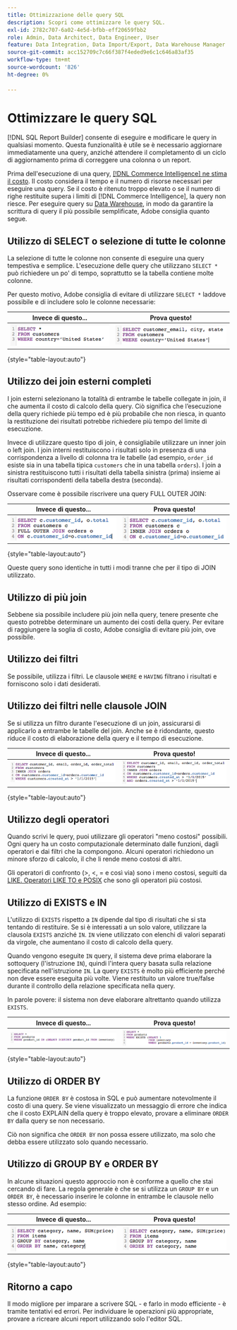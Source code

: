 ```yaml
---
title: Ottimizzazione delle query SQL
description: Scopri come ottimizzare le query SQL.
exl-id: 2782c707-6a02-4e5d-bfbb-eff20659fbb2
role: Admin, Data Architect, Data Engineer, User
feature: Data Integration, Data Import/Export, Data Warehouse Manager
source-git-commit: acc152709c7c66f387f4eded9e6c1c646a83af35
workflow-type: tm+mt
source-wordcount: '826'
ht-degree: 0%

---
```


# Ottimizzare le query SQL

[!DNL SQL Report Builder] consente di eseguire e modificare le query in qualsiasi momento. Questa funzionalità è utile se è necessario aggiornare immediatamente una query, anziché attendere il completamento di un ciclo di aggiornamento prima di correggere una colonna o un report.

Prima dell&#39;esecuzione di una query, [[!DNL Commerce Intelligence] ne stima il costo](https://experienceleague.adobe.com/docs/commerce-knowledge-base/kb/troubleshooting/miscellaneous/sql-queries-explain-cost-errors.html). Il costo considera il tempo e il numero di risorse necessari per eseguire una query. Se il costo è ritenuto troppo elevato o se il numero di righe restituite supera i limiti di [!DNL Commerce Intelligence], la query non riesce. Per eseguire query su [Data Warehouse](../data-analyst/data-warehouse-mgr/tour-dwm.md), in modo da garantire la scrittura di query il più possibile semplificate, Adobe consiglia quanto segue.

## Utilizzo di SELECT o selezione di tutte le colonne

La selezione di tutte le colonne non consente di eseguire una query tempestiva e semplice. L&#39;esecuzione delle query che utilizzano `SELECT *` può richiedere un po&#39; di tempo, soprattutto se la tabella contiene molte colonne.

Per questo motivo, Adobe consiglia di evitare di utilizzare `SELECT *` laddove possibile e di includere solo le colonne necessarie:

| **Invece di questo...** | **Prova questo!** |
|-----|-----|
| ![Query SQL tramite l&#39;asterisco SELECT](../../mbi/assets/Select_all_1.png) | ![Query SQL che seleziona colonne specifiche](../../mbi/assets/Select_all_2.png) |

{style="table-layout:auto"}

## Utilizzo dei join esterni completi

I join esterni selezionano la totalità di entrambe le tabelle collegate in join, il che aumenta il costo di calcolo della query. Ciò significa che l’esecuzione della query richiede più tempo ed è più probabile che non riesca, in quanto la restituzione dei risultati potrebbe richiedere più tempo del limite di esecuzione.

Invece di utilizzare questo tipo di join, è consigliabile utilizzare un inner join o left join. I join interni restituiscono i risultati solo in presenza di una corrispondenza a livello di colonna tra le tabelle (ad esempio, `order_id` esiste sia in una tabella tipica `customers` che in una tabella `orders`). I join a sinistra restituiscono tutti i risultati della tabella sinistra (prima) insieme ai risultati corrispondenti della tabella destra (seconda).

Osservare come è possibile riscrivere una query FULL OUTER JOIN:

| **Invece di questo...** | **Prova questo!** |
|-----|-----|
| ![Query SQL con outer join completo](../../mbi/assets/Full_Outer_Join_1.png) | ![Query SQL con join ottimizzato](../../mbi/assets/Full_Outer_Join_2.png) |

{style="table-layout:auto"}

Queste query sono identiche in tutti i modi tranne che per il tipo di JOIN utilizzato.

## Utilizzo di più join

Sebbene sia possibile includere più join nella query, tenere presente che questo potrebbe determinare un aumento dei costi della query. Per evitare di raggiungere la soglia di costo, Adobe consiglia di evitare più join, ove possibile.

## Utilizzo dei filtri

Se possibile, utilizza i filtri. Le clausole `WHERE` e `HAVING` filtrano i risultati e forniscono solo i dati desiderati.

## Utilizzo dei filtri nelle clausole JOIN

Se si utilizza un filtro durante l&#39;esecuzione di un join, assicurarsi di applicarlo a entrambe le tabelle del join. Anche se è ridondante, questo riduce il costo di elaborazione della query e il tempo di esecuzione.

| **Invece di questo...** | **Prova questo!** |
|-----|-----|
| ![Query SQL con filtro clausola WHERE](../../mbi/assets/Join_filters_1.png) | ![Query SQL con filtro clausola ON](../../mbi/assets/Join_filters_2.png) |

{style="table-layout:auto"}

## Utilizzo degli operatori

Quando scrivi le query, puoi utilizzare gli operatori &quot;meno costosi&quot; possibili. Ogni query ha un costo computazionale determinato dalle funzioni, dagli operatori e dai filtri che la compongono. Alcuni operatori richiedono un minore sforzo di calcolo, il che li rende meno costosi di altri.

Gli operatori di confronto (>, &lt;, = e così via) sono i meno costosi, seguiti da [LIKE. Operatori LIKE TO e POSIX](https://www.postgresql.org/docs/9.5/functions-matching.html) che sono gli operatori più costosi.

## Utilizzo di EXISTS e IN

L&#39;utilizzo di `EXISTS` rispetto a `IN` dipende dal tipo di risultati che si sta tentando di restituire. Se si è interessati a un solo valore, utilizzare la clausola `EXISTS` anziché `IN`. `IN` viene utilizzato con elenchi di valori separati da virgole, che aumentano il costo di calcolo della query.

Quando vengono eseguite `IN` query, il sistema deve prima elaborare la sottoquery (l&#39;istruzione `IN`), quindi l&#39;intera query basata sulla relazione specificata nell&#39;istruzione `IN`. La query `EXISTS` è molto più efficiente perché non deve essere eseguita più volte. Viene restituito un valore true/false durante il controllo della relazione specificata nella query.

In parole povere: il sistema non deve elaborare altrettanto quando utilizza `EXISTS`.

| **Invece di questo...** | **Prova questo!** |
|-----|-----|
| ![Query SQL tramite LEFT JOIN con controllo NULL](../../mbi/assets/Exists_1.png) | ![Query SQL con clausola EXISTS](../../mbi/assets/Exists_2.png) |

{style="table-layout:auto"}

## Utilizzo di ORDER BY

La funzione `ORDER BY` è costosa in SQL e può aumentare notevolmente il costo di una query. Se viene visualizzato un messaggio di errore che indica che il costo EXPLAIN della query è troppo elevato, provare a eliminare `ORDER BY` dalla query se non necessario.

Ciò non significa che `ORDER BY` non possa essere utilizzato, ma solo che debba essere utilizzato solo quando necessario.

## Utilizzo di GROUP BY e ORDER BY

In alcune situazioni questo approccio non è conforme a quello che stai cercando di fare. La regola generale è che se si utilizza un `GROUP BY` e un `ORDER BY`, è necessario inserire le colonne in entrambe le clausole nello stesso ordine. Ad esempio:

| **Invece di questo...** | **Prova questo!** |
|-----|-----|
| ![Query SQL con GROUP BY prima del filtro](../../mbi/assets/Group_by_2.png) | ![Query SQL con filtro prima di GROUP BY](../../mbi/assets/Group_by_1.png) |

{style="table-layout:auto"}

## Ritorno a capo

Il modo migliore per imparare a scrivere SQL - e farlo in modo efficiente - è tramite tentativi ed errori. Per individuare le operazioni più appropriate, provare a ricreare alcuni report utilizzando solo l&#39;editor SQL.
